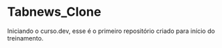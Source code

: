 # Tabnews_Clone
Iniciando o curso.dev, esse é o primeiro repositório criado para início do treinamento.
